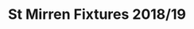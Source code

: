 ---
schema: default
title: St Mirren Fixtures 2018/19
organization: Renfrewshire Council
notes: A dataset showing the fixtures and results of football games played by St Mirren football teams. For further information please visit https://www.stmirren.com/news/matchday/first-team-fixtures
resources:

  - name: St Mirren Fixtures 2018/19 FEATURE LAYER
  - url: 
  - format: FEATURE LAYER

license: 
category:

  - Open Data

  - Renfrewshire

  - Community


  - 

maintainer: Tim Wisniewski
maintainer_email: tim@timwis.com
---